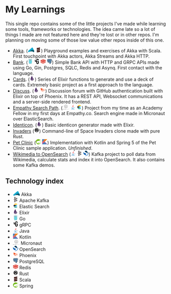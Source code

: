# My Learnings

This single repo contains some of the little projects I've made while learning some tools, frameworks or technologies. The idea came late so a lot of things I made are not featured here and they're lost or in other repos. I'm planning on moving some of those low value other repos inside of this one.

* [Akka](./scala_akka). (<img src="./icons/akka.svg" height="16px"/> <img src="./icons/scala.svg" height="16px"/>) Playground examples and exercises of Akka with Scala. First touchpoint with Akka actors, Akka Streams and Akka HTTP.
* [Bank](./go_bank/). (<img src="icons/go.svg" height="16px"/> <img src="icons/grpc.svg" height="16px"/> <img src="icons/redis.svg" height="16px"/> <img src="icons/postgresql.svg" height="16px"/>) Simple Bank API with HTTP and GRPC APIs made using Go, Gin, Postgres, SQLC, Redis and Asynq. First contact with the language.
* [Cards](./elixir_cards/). (<img src="./icons/elixir.svg" height="16px"/>) Series of Elixir functions to generate and use a deck of cards. Extremely basic project as a first approach to the language.
* [Discuss](./elixir_discuss/). (<img src="./icons/elixir.svg" height="16px"/> <img src="./icons/phoenix.svg" height="16px"/>) Discussion forum with GitHub authentication built with Elixir on top of Phoenix. It has a REST API, Websocket communications and a server-side rendered frontend.
* [Empathy Search Path](./empathy_academy_search_path_module/). (<img src="./icons/micronaut.webp" height="16px"/> <img src="./icons/java.svg" height="16px"/> <img src="./icons/elasticsearch.png" height="16px"/>) Project from my time as an Academy Fellow in my first days at Empathy.co. Search engine made in Micronaut over ElasticSearch.
* [Identicon](./elixir_identicon/). (<img src="./icons/elixir.svg" height="16px"/>) Basic identicon generator made with Elixir.
* [Invaders](./rust_invaders/) (<img src="./icons/rust.svg" height="16px"/>) Command-line of Space Invaders clone made with pure Rust.
* [Pet Clinic](./spring_pet_clinic/) (<img src="./icons/spring.svg" height="16px"/> <img src="./icons/kotlin.svg" height="16px"/>) Implementation with Kotlin and Spring 5 of the Pet Clinic sample application. _Unfinished_.
* [Wikimedia to OpenSearch](./java_kafka) (<img src="icons/java.svg" height="16px"/> <img src="icons/kafka.svg" height="16px"/> <img src="icons/opensearch.svg" height="16px"/>) Kafka project to poll data from Wikimedia, calculate stats and index it into OpenSearch. It also contains some Kafka demos.


## Technology index

* <img src="./icons/akka.svg" height="16px"/> Akka
* <img src="./icons/kafka.svg" height="16px"/> Apache Kafka
* <img src="./icons/elasticsearch.png" height="16px"/> Elastic Search
* <img src="./icons/elixir.svg" height="16px"/> Elixir
* <img src="./icons/go.svg" height="16px"/> Go
* <img src="./icons/grpc.svg" height="16px"/> gRPC
* <img src="./icons/java.svg" height="16px"/> Java
* <img src="./icons/kotlin.svg" height="16px"/> Kotlin
* <img src="./icons/micronaut.webp" height="16px"/> Micronaut
* <img src="./icons/opensearch.svg" height="16px"/> OpenSearch
* <img src="./icons/phoenix.svg" height="16px"/> Phoenix
* <img src="./icons/postgresql.svg" height="16px"/> PostgreSQL
* <img src="./icons/redis.svg" height="16px"/> Redis
* <img src="./icons/rust.svg" height="16px"/> Rust
* <img src="./icons/scala.svg" height="16px"/> Scala
* <img src="./icons/spring.svg" height="16px"/> Spring
